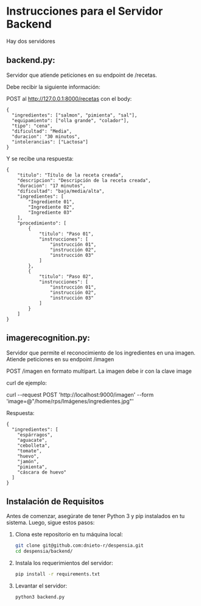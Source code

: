 # Instrucciones para el Servidor Backend

Hay dos servidores
## backend.py: 
Servidor que atiende peticiones en su endpoint de /recetas.

Debe recibir la siguiente información:

POST al http://127.0.0.1:8000/recetas con el body:
```
{
  "ingredientes": ["salmon", "pimienta", "sal"],
  "equipamiento": ["olla grande", "colador"],
  "tipo": "cena",
  "dificultad": "Media",
  "duracion": "30 minutos",
  "intolerancias": ["Lactosa"]
}
```

Y se recibe una respuesta:
```
{
	"titulo": "Título de la receta creada",
	"descripcion": "Descripción de la receta creada",
	"duracion": "17 minutos",
	"dificultad": "baja/media/alta",
	"ingredientes": [
		"Ingrediente 01",
		"Ingrediente 02",
		"Ingrediente 03"
    ],
	"procedimiento": [
		{
			"titulo": "Paso 01",
			"instrucciones": [
				"instrucción 01",
				"instrucción 02",
				"instrucción 03"
			]
		},
		{
			"titulo": "Paso 02",
			"instrucciones": [
				"instrucción 01",
				"instrucción 02",
				"instrucción 03"
			]
		}
	]
}
```

## imagerecognition.py: 
Servidor que permite el reconocimiento de los ingredientes en una imagen. Atiende peticiones en su endpoint /imagen

POST /imagen en formato multipart. La imagen debe ir con la clave image

curl de ejemplo:

curl --request POST 'http://localhost:9000/imagen' --form 'image=@"/home/rps/Imágenes/ingredientes.jpg"'

Respuesta:
```
{
  "ingredientes": [
    "espárragos",
    "aguacate",
    "cebolleta",
    "tomate",
    "huevo",
    "jamón",
    "pimienta",
    "cáscara de huevo"
  ]
}
```

## Instalación de Requisitos

Antes de comenzar, asegúrate de tener Python 3 y pip instalados en tu sistema. Luego, sigue estos pasos:

1. Clona este repositorio en tu máquina local:

   ```bash
   git clone git@github.com:dnieto-r/despensia.git
   cd despensia/backend/

2. Instala los requerimientos del servidor:

    ```bash
    pip install -r requirements.txt

3. Levantar el servidor:

    ```bash
    python3 backend.py
